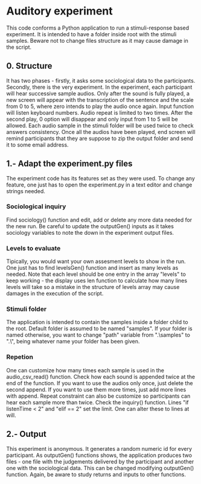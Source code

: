 # Auditory experiment
This code conforms a Python application to run a stimuli-response based experiment. It is intended to have a folder inside root with the stimuli samples. Beware not to change files structure as it may cause damage in the script.
## 0. Structure
It has two phases - firstly, it asks some sociological data to the participants. Secondly, there is the very experiment. In the experiment, each participant will hear successive sample audios. Only after the sound is fully played, a new screen will appear with the transcription of the sentence and the scale from 0 to 5, where zero intends to play the audio once again. Input function will listen keyboard numbers. Audio repeat is limited to two times. After the second play, 0 option will disappear and only input from 1 to 5 will be allowed. Each audio sample in the stimuli folder will be used twice to check answers consistency. Once all the audios have been played, end screen will remind participants that they are suppose to zip the output folder and send it to some email address.  
## 1.- Adapt the experiment.py files
The experiment code has its features set as they were used. To change any feature, one just has to open the experiment.py in a text editor and change strings needed.
### Sociological inquiry
Find sociology() function and edit, add or delete any more data needed for the new run. Be careful to update the outputGen() inputs as it takes sociology variables to note the down in the experiment output files.
### Levels to evaluate
Tipically, you would want your own assesment levels to show in the run. One just has to find levelsGen() function and insert as many levels as needed. Note that each level should be one entry in the array "levels" to keep working - the display uses len function to calculate how many lines levels will take so a mistake in the structure of levels array may cause damages in the execution of the script.
### Stimuli folder
The application is intended to contain the samples inside a folder child to the root. Default folder is assumed to be named "samples". If your folder is named otherwise, you want to change "path" variable from ".\\samples" to ".\\<name>", being <name> whatever name your folder has been given.
### Repetion
One can customize how many times each sample is used in the audio_csv_read() function. Check how each sound is appended twice at the end of the function. If you want to use the audios only once, just delete the second append. If you want to use them more times, just add more lines with append.
  Repeat constraint can also be customize so participants can hear each sample more than twice. Check the inquiry() function. Lines "if listenTime < 2" and "elif == 2" set the limit. One can alter these to lines at will.
## 2.- Output
This experiment is anonymous. It generates a random numeric id for every participant. As outputGen() functions shows, the application produces two files - one file with the judgements delivered by the participant and another one with the sociological data. This can be changed modifying outputGen() function. Again, be aware to study returns and inputs to other functions.
